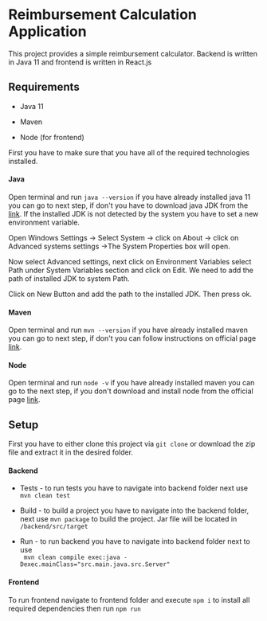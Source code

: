 # Reimbursement Calculation Application

This project provides a simple reimbursement calculator. Backend is written in Java 11 and frontend is written in React.js

## Requirements

  * Java 11
  
  * Maven
  
  * Node (for frontend)


First you have to make sure that you have all of the required technologies installed.

#### Java
 Open terminal and run `java --version` if you have already installed java 11 you can go to next step, if don't you have to download java JDK from the [link](https://www.oracle.com/java/technologies/javase/jdk11-archive-downloads.html).  If the installed JDK is not detected by the system you have to set a new environment variable.
 
Open Windows Settings -> Select System -> click on About ->  click on Advanced systems settings ->The System Properties box will open.

Now select Advanced settings, next click on Environment Variables select Path under System Variables section and click on Edit. We need to add the path of installed JDK to system Path.

Click on New Button and add the path to the installed JDK. Then press ok.

#### Maven
Open terminal and run `mvn --version` if you have already installed maven you can go to next step, if don't you can follow instructions on official page 
[link](https://maven.apache.org/install.html).

#### Node
Open terminal and run `node -v` if you have already installed maven you can go to the next step, if you don't download and install node from the official page [link](https://nodejs.org/en/download/).

## Setup

First you have to either clone this project via `git clone` or download the zip file and extract it in the desired folder.

#### Backend
  * Tests - to run tests you have to navigate into backend folder next  use `mvn clean test`
  
  * Build - to build a project you have to navigate into the backend folder, next use `mvn package` to build the project. Jar file will be located in `/backend/src/target` 
  
  * Run - to run backend you have to navigate into backend folder next to  use <br> ` mvn clean compile exec:java -Dexec.mainClass="src.main.java.src.Server"`
  
#### Frontend
To run frontend navigate to frontend folder and execute `npm i` to install all required dependencies then run `npm run`


